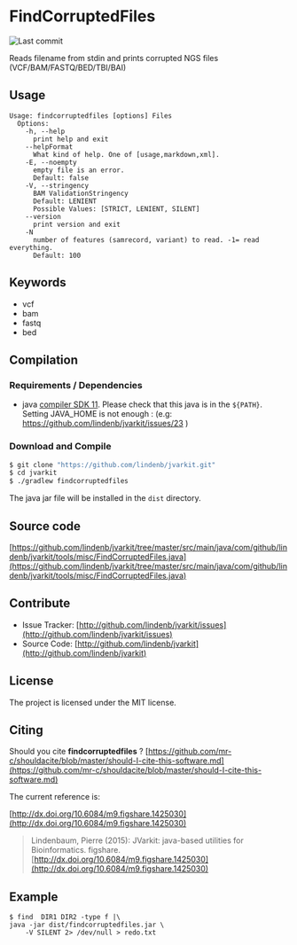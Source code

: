 # FindCorruptedFiles

![Last commit](https://img.shields.io/github/last-commit/lindenb/jvarkit.png)

Reads filename from stdin and prints corrupted NGS files (VCF/BAM/FASTQ/BED/TBI/BAI)


## Usage

```
Usage: findcorruptedfiles [options] Files
  Options:
    -h, --help
      print help and exit
    --helpFormat
      What kind of help. One of [usage,markdown,xml].
    -E, --noempty
      empty file is an error.
      Default: false
    -V, --stringency
      BAM ValidationStringency
      Default: LENIENT
      Possible Values: [STRICT, LENIENT, SILENT]
    --version
      print version and exit
    -N
      number of features (samrecord, variant) to read. -1= read everything.
      Default: 100

```


## Keywords

 * vcf
 * bam
 * fastq
 * bed


## Compilation

### Requirements / Dependencies

* java [compiler SDK 11](https://jdk.java.net/11/). Please check that this java is in the `${PATH}`. Setting JAVA_HOME is not enough : (e.g: https://github.com/lindenb/jvarkit/issues/23 )


### Download and Compile

```bash
$ git clone "https://github.com/lindenb/jvarkit.git"
$ cd jvarkit
$ ./gradlew findcorruptedfiles
```

The java jar file will be installed in the `dist` directory.

## Source code 

[https://github.com/lindenb/jvarkit/tree/master/src/main/java/com/github/lindenb/jvarkit/tools/misc/FindCorruptedFiles.java](https://github.com/lindenb/jvarkit/tree/master/src/main/java/com/github/lindenb/jvarkit/tools/misc/FindCorruptedFiles.java)


## Contribute

- Issue Tracker: [http://github.com/lindenb/jvarkit/issues](http://github.com/lindenb/jvarkit/issues)
- Source Code: [http://github.com/lindenb/jvarkit](http://github.com/lindenb/jvarkit)

## License

The project is licensed under the MIT license.

## Citing

Should you cite **findcorruptedfiles** ? [https://github.com/mr-c/shouldacite/blob/master/should-I-cite-this-software.md](https://github.com/mr-c/shouldacite/blob/master/should-I-cite-this-software.md)

The current reference is:

[http://dx.doi.org/10.6084/m9.figshare.1425030](http://dx.doi.org/10.6084/m9.figshare.1425030)

> Lindenbaum, Pierre (2015): JVarkit: java-based utilities for Bioinformatics. figshare.
> [http://dx.doi.org/10.6084/m9.figshare.1425030](http://dx.doi.org/10.6084/m9.figshare.1425030)


## Example

```
$ find  DIR1 DIR2 -type f |\
java -jar dist/findcorruptedfiles.jar \
	-V SILENT 2> /dev/null > redo.txt
```

